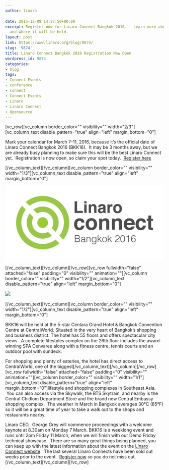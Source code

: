 ```yaml
---
author: linaro

date: 2015-12-09 14:27:50+00:00
excerpt: Register now for Linaro Connect Bangkok 2016.   Learn more about the event
  and where it will be held.
layout: post
link: https://www.linaro.org/blog/9874/
slug: '9874'
title: Linaro Connect Bangkok 2016 Registration Now Open
wordpress_id: 9874
categories:
- blog
tags:
- Connect Events
- conference
- connect
- Connect Events
- Linaro
- Linaro Connect
- Opensource
---
```


[vc_row][vc_column border_color="" visibility="" width="2/3"][vc_column_text disable_pattern="true" align="left" margin_bottom="0"]


Mark your calendar for March 7-11, 2016, because it’s the official date of Linaro Connect Bangkok 2016 (BKK16).  It may be 3 months away, but we are already busy planning to make sure this will be the best Linaro Connect yet.  Registration is now open, so claim your spot today.  [Register here](http://connect.linaro.org/bkk16/)


[/vc_column_text][/vc_column][vc_column border_color="" visibility="" width="1/3"][vc_column_text disable_pattern="true" align="left" margin_bottom="0"]

[![Linaro Connect Logo_BKK16 Standard](/assets/blog/Linaro-Connect-Logo_BKK16-Standard.png)](/assets/blog/Linaro-Connect-Logo_BKK16-Standard.png)

[/vc_column_text][/vc_column][/vc_row][vc_row fullwidth="false" attached="false" padding="0" visibility="" animation=""][vc_column border_color="" visibility="" width="1/2"][vc_column_text disable_pattern="true" align="left" margin_bottom="0"]

![](http://connect.linaro.org/wp-content/uploads/2015/03/hotelbuidling1.jpg)

[/vc_column_text][/vc_column][vc_column border_color="" visibility="" width="1/2"][vc_column_text disable_pattern="true" align="left" margin_bottom="0"]


BKK16 will be held at the 5-star Centara Grand Hotel & Bangkok Convention Centre at CentralWorld. Situated in the very heart of Bangkok’s shopping and business district. The hotel has 55 floors and offers spectacular city views.  A complete lifestyles complex on the 26th floor includes the award-winning SPA Cenvaree along with a fitness centre, tennis courts and an outdoor pool with sundeck.


For shopping and plenty of eateries, the hotel has direct access to CentralWorld, one of the biggest[/vc_column_text][/vc_column][/vc_row][vc_row fullwidth="false" attached="false" padding="0" visibility="" animation=""][vc_column border_color="" visibility="" width="1/1"][vc_column_text disable_pattern="true" align="left" margin_bottom="0"]lifestyle and shopping complexes in Southeast Asia.  You can also access via the Skywalk, the BTS Skytrain, and nearby is the Central Chidlom Department Store and the brand new Central Embassy shopping complex.  The weather in March in Bangkok averages 30°C (85°F) so it will be a great time of year to take a walk out to the shops and restaurants nearby.

Linaro CEO,  George Grey will commence proceedings with a welcome keynote at 8.30am on Monday 7 March. BKK16 is a weeklong event and runs until 2pm Friday 11 March, when we will finish with our Demo Friday technical showcase.  There are so many great things being planned, you can keep up with the latest information about the event on the [Linaro Connect website](http://connect.linaro.org/bkk16/).  The last several Linaro Connects have been sold out weeks prior to the event.  [Register now](http://connect.linaro.org/bkk16/) so you do not miss out.[/vc_column_text][/vc_column][/vc_row]
